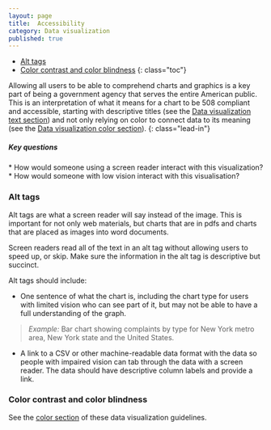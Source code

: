 ```yaml
---
layout: page
title:  Accessibility
category: Data visualization
published: true
---
```


- [Alt tags](#alt-tags)
- [Color contrast and color blindness](#color-contrast-color-blindness)
 {: class="toc"}


Allowing all users to be able to comprehend charts and graphics is a key part of being a government agency that serves the entire American public. This is an interpretation of what it means for a chart to be 508 compliant and accessible, starting with descriptive titles (see the [Data visualization text section](text.html)) and not only relying on color to connect data to its meaning (see the [Data visualization color section](color.html)).
{: class="lead-in"}

<h5>Key questions</h5>
* How would someone using a screen reader interact with this visualization?
* How would someone with low vision interact with this visualisation?

<h3 id="alt-tags">Alt tags</h3>
Alt tags are what a screen reader will say instead of the image. This is
important for not only web materials, but charts that are in pdfs and charts
that are placed as images into word documents.

Screen readers read all of the text in an alt tag without allowing users to
speed up, or skip. Make sure the information in the alt tag is descriptive but
succinct.

Alt tags should include:
* One sentence of what the chart is, including the chart type for users with
limited vision who can see part of it, but may not be able to have a full
understanding of the graph.

> _Example:_ Bar chart showing complaints by type for New York metro area, New
York state and the United States.

* A link to a CSV or other machine-readable data format with the data so people
with impaired vision can tab through the data with a screen reader. The data
should have descriptive column labels and provide a link.

<h3 id="color-contrast-color-blindness">Color contrast and color blindness</h3>

See the [color section](color.html) of these data visualization guidelines.
